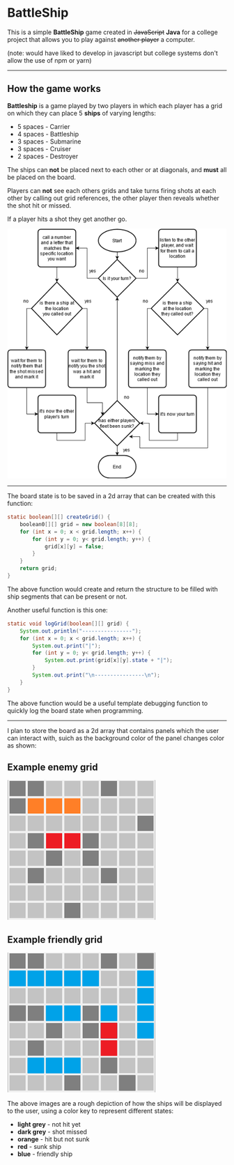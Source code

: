 # BattleShip

This is a simple **BattleShip** game created in ~~JavaScript~~ **Java** for a college project that allows you to play against ~~another player~~ a computer.

(note: would have liked to develop in javascript but college systems don't allow the use of npm or yarn)

---

## How the game works
**Battleship** is a game played by two players in which each player has a grid on which they can place 5 **ships** of varying lengths:

- 5 spaces - Carrier
- 4 spaces - Battleship
- 3 spaces - Submarine
- 3 spaces - Cruiser
- 2 spaces - Destroyer

The ships can **not** be placed next to each other or at diagonals, and **must** all be placed on the board.

Players can **not** see each others grids and take turns firing shots at each other by calling out grid references, the other player then reveals whether the shot hit or missed.

If a player hits a shot they get another go.

![gameplay flowchart](./Images/gameplay_flowchart.png "Gameplay flowchart")

---

The board state is to be saved in a 2d array that can be created with this function:
```java
static boolean[][] createGrid() {
	boolean0[][] grid = new boolean[8][8];
	for (int x = 0; x < grid.length; x++) {
		for (int y = 0; y< grid.length; y++) {
			grid[x][y] = false;
		}
	}		
	return grid;
}
```
The above function would create and return the structure to be filled with ship segments that can be present or not.

Another useful function is this one:
```java
static void logGrid(boolean[][] grid) {
	System.out.println("----------------");
	for (int x = 0; x < grid.length; x++) {
		System.out.print("|");
		for (int y = 0; y< grid.length; y++) {
			System.out.print(grid[x][y].state + "|");
		}
		System.out.print("\n----------------\n");
	}
}
```
The above function would be a useful template debugging function to quickly log the board state when programming.

---

I plan to store the board as a 2d array that contains panels which the user can interact with, suich as the background color of the panel changes color as shown:

## Example enemy grid
![Example enemy grid](./Images/example_enemy_grid.png "Enemy Grid")

## Example friendly grid
![Example friendly grid](./Images/example_friendly_grid.png "Friendly Grid")

The above images are a rough depiction of how the ships will be displayed to the user, using a color key to represent different states:

- **light grey** - not hit yet
- **dark grey** - shot missed
- **orange** - hit but not sunk
- **red** - sunk ship
- **blue** - friendly ship
